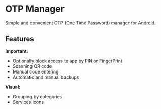 # OTP Manager

Simple and convenient OTP (One Time Password) manager for Android.

## Features

**Important:**
* Optionally block access to app by PIN or FingerPrint
* Scanning QR code
* Manual code entering
* Automatic and manual backups

**Visual:**
* Grouping by categories
* Services icons